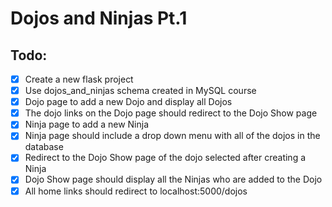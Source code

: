 # Dojos and Ninjas Pt.1

## Todo:
- [x] Create a new flask project
- [x] Use dojos_and_ninjas schema created in MySQL course
- [x] Dojo page to add a new Dojo and display all Dojos
- [x] The dojo links on the Dojo page should redirect to the Dojo Show page
- [x] Ninja page to add a new Ninja
- [x] Ninja page should include a drop down menu with all of the dojos in the database
- [x] Redirect to the Dojo Show page of the dojo selected after creating a Ninja
- [x] Dojo Show page should display all the Ninjas who are added to the Dojo
- [x] All home links should redirect to localhost:5000/dojos
